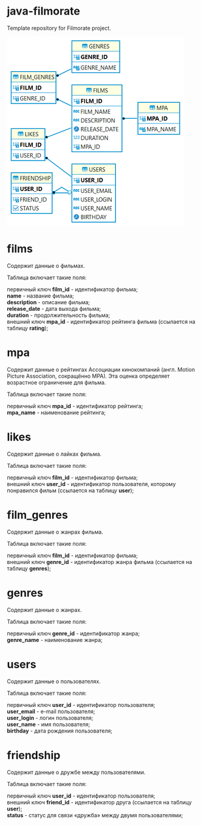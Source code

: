# java-filmorate
Template repository for Filmorate project.

![alt text](https://github.com/KoltsovaIA/java-filmorate/blob/main/Диаграмма%20бд.png)

# films
Содержит данные о фильмах. 

Таблица включает такие поля:

первичный ключ **film_id** - идентификатор фильма;  
**name** - название фильма;  
**description** - описание фильма;  
**release_date** - дата выхода фильма;  
**duration** - продолжительность фильма;  
внешний ключ **mpa_id** - идентификатор рейтинга фильма (ссылается на таблицу **rating**);

# mpa
Содержит данные о рейтингах Ассоциации кинокомпаний (англ. Motion Picture Association, сокращённо МРА). Эта оценка определяет возрастное ограничение для фильма.

Таблица включает такие поля: 

первичный ключ **mpa_id** - идентификатор рейтинга;  
**mpa_name** - наименование рейтинга;  

# likes
Содержит данные о лайках фильма.

Таблица включает такие поля: 

первичный ключ **film_id** - идентификатор фильма;  
внешний ключ **user_id** - идентификатор пользователя, которому понравился фильм (ссылается на таблицу **user**);  

# film_genres
Содержит данные о жанрах фильма.

Таблица включает такие поля:

первичный ключ **film_id** - идентификатор фильма;  
внешний ключ **genre_id** - идентификатор жанра фильма (ссылается на таблицу **genres**);

# genres
Содержит данные о жанрах.

Таблица включает такие поля:

первичный ключ **genre_id** - идентификатор жанра;  
**genre_name** - наименование жанра;  

# users
Содержит данные о пользователях.

Таблица включает такие поля:

первичный ключ **user_id** - идентификатор пользователя;  
**user_email** - e-mail пользователя;  
**user_login** - логин пользователя;  
**user_name** - имя пользователя;  
**birthday** - дата рождения пользователя;


# friendship
Содержит данные о дружбе между пользователями.

Таблица включает такие поля: 

первичный ключ **user_id** - идентификатор пользователя;  
внешний ключ **friend_id** - идентификатор друга (ссылается на таблицу **user**);  
**status** - статус для связи «дружба» между двумя пользователями;
